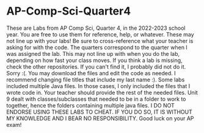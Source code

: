 # AP-Comp-Sci-Quarter4
These are Labs from AP Comp Sci, Quarter 4, in the 2022-2023 school year. You are free to use them for reference, help, or whatever.
These may not line up with your labs! Be sure to cross-reference what your teacher is asking for with the code.
The quarters correspond to the quarter when I was assigned the lab. This may not line up with when you do the lab, depending on how fast your class moves.
If you think a lab is missing, check the other repositories. If you can't find it, I probably did not do it. Sorry :(.
You may download the files and edit the code as needed. I recommend changing file titles that include my last name :). 
Some labs included multiple Java files. In those cases, I only included the files that I wrote code in. Your teacher should provide the rest of the needed files.
Unit 9 dealt with classes/subclasses that needed to be in a folder to work to together, hence the folders containing multiple java files.
I DO NOT ENDORSE USING THESE LABS TO CHEAT. IF YOU DO SO, IT IS WITHOUT MY KNOWLEDGE AND I BEAR NO RESPONSIBILITY.
Good luck on your AP exam!
